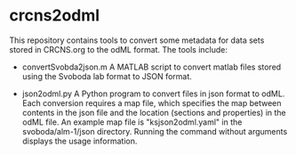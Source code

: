 # crcns2odml

This repository contains tools to convert some metadata for data sets stored in CRCNS.org
to the odML format.  The tools include:

* convertSvobda2json.m
  A MATLAB script to convert matlab files stored using the Svoboda lab
  format to JSON format.

* json2odml.py
  A Python program to convert files in json format to odML.  Each conversion
  requires a map file, which specifies the map between contents in the json
  file and the location (sections and properties) in the odML file.  An example
  map file is "ksjson2odml.yaml" in the svoboda/alm-1/json directory.
  Running the command without arguments displays the usage information.

